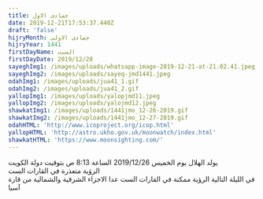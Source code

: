 ```yaml
---
title: جمادى الاول
date: 2019-12-21T17:53:37.440Z
draft: 'false'
hijryMonth: جمادى الاولى
hijryYear: 1441
firstDayName: السبت
firstDayDate: 2019/12/28
sayeghImg1: /images/uploads/whatsapp-image-2019-12-21-at-21.02.41.jpeg
sayeghImg2: /images/uploads/sayeq-jmd1441.jpeg
odahImg1: /images/uploads/jua41_1.gif
odahImg2: /images/uploads/jua41_2.gif
yallopImg1: /images/uploads/yalopjmd11.jpeg
yallopImg2: /images/uploads/yalojmd12.jpeg
shawkatImg1: /images/uploads/1441jmo_12-26-2019.gif
shawkatImg2: /images/uploads/1441jmo_12-27-2019.gif
odahHTML: 'http://www.icoproject.org/icop.html'
yallopHTML: 'http://astro.ukho.gov.uk/moonwatch/index.html'
shawkatHTML: 'https://www.moonsighting.com/'
---
```

يولد الهلال يوم الخميس 2019/12/26 الساعة 8:13 ص بتوقيت دولة الكويت \
الرؤية متعذرة في القارات الست\
في الليلة التالية الرؤية ممكنة في القارات الست عدا الاجزاء الشرقية والشمالية من قارة آسيا
